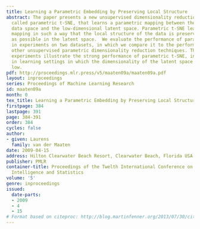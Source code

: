 ```yaml
---
title: Learning a Parametric Embedding by Preserving Local Structure
abstract: The paper presents a new unsupervised dimensionality reduction technique,
  called parametric t-SNE, that learns a parametric mapping between the high-dimensional
  data space and the low-dimensional latent space. Parametric t-SNE learns the parametric
  mapping in such a way that the local structure of the data is preserved as well
  as possible in the latent space.  We evaluate the performance of parametric t-SNE
  in experiments on two datasets, in which we compare it to the performance of two
  other unsupervised parametric dimensionality reduction techniques. The results of
  experiments illustrate the strong performance of parametric t-SNE, in particular,
  in learning settings in which the dimensionality of the latent space is relatively
  low.
pdf: http://proceedings.mlr.press/v5/maaten09a/maaten09a.pdf
layout: inproceedings
series: Proceedings of Machine Learning Research
id: maaten09a
month: 0
tex_title: Learning a Parametric Embedding by Preserving Local Structure
firstpage: 384
lastpage: 391
page: 384-391
order: 384
cycles: false
author:
- given: Laurens
  family: van der Maaten
date: 2009-04-15
address: Hilton Clearwater Beach Resort, Clearwater Beach, Florida USA
publisher: PMLR
container-title: Proceedings of the Twelth International Conference on Artificial
  Intelligence and Statistics
volume: '5'
genre: inproceedings
issued:
  date-parts:
  - 2009
  - 4
  - 15
# Format based on citeproc: http://blog.martinfenner.org/2013/07/30/citeproc-yaml-for-bibliographies/
---
```


